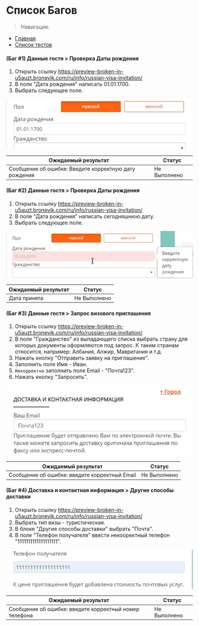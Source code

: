 # Список Багов
> Навигация:

- [Главная](README.md)
- [Список тестов](TEST.md)

<a name="bug1"></a>
#### (Баг #1) Данные гостя > Проверка Даты рождения 
1. Открыть ссылку https://preview-broken-in-u5auzt.bronevik.com/ru/info/russian-visa-invitation/
2. В поле "Дата рождения" написать 01.01.1700.
3. Выбрать следующее поле.

![Bug1](bugs/bug1.jpg)

| Ожидаемый результат | Статус |
| ------ | ------ |
| Сообщение об ошибке: Введите корректную дату рождения | Не Выполнено |


<a name="bug2"></a>
#### (Баг #2) Данные гостя > Проверка Даты рождения 
1. Открыть ссылку https://preview-broken-in-u5auzt.bronevik.com/ru/info/russian-visa-invitation/
2. В поле "Дата рождения" написать сегодняшнюю дату.
3. Выбрать следующее поле.

![Bug2](bugs/bug2.jpg)

| Ожидаемый результат | Статус |
| ------ | ------ |
| Дата принята | Не Выполнено|

<a name="bug3"></a>
#### (Баг #3) Данные гостя > Запрос визового приглашения

1. Открыть ссылку https://preview-broken-in-u5auzt.bronevik.com/ru/info/russian-visa-invitation/
2. В поле "Гражданство" из выпадающего списка выбрать страну для которых документы оформляются под запрос. К таким странам относится, например: Албания, Алжир, Мавритания и т.д. 
3. Нажать кнопку "Отправить заявку на приглашение".
4. Заполнить поле Имя - Иван.
5. `Некорректно` заполнить поле Email - "Почта123".
6. Нажать кнопку "Запросить".

![Bug3](bugs/bug3.jpg)

| Ожидаемый результат | Статус |
| ------ | ------ |
| Сообщение об ошибке: введите корректный Email | Не Выполнено |


<a name="bug4"></a>
#### (Баг #4) Доставка и контактная информация >  Другие способы доставки
1. Открыть ссылку https://preview-broken-in-u5auzt.bronevik.com/ru/info/russian-visa-invitation/
2. Выбрать тип визы - туристическая.
3. В блоке "Другие способы доставки" выбрать "Почта".
4. В поле "Телефон получателя" ввести некооректный телефон "1111111111111111111".

![Bug4](bugs/bug4.jpg)

| Ожидаемый результат | Статус |
| ------ | ------ |
| Сообщение об ошибке: введите корректный номер телефона | Не Выполнено |
